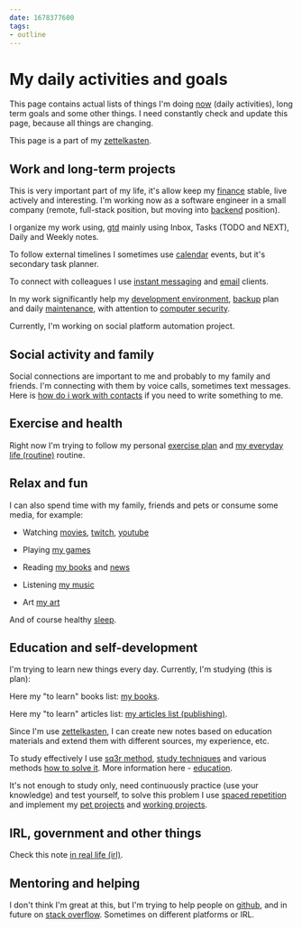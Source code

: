 ```yaml
---
date: 1678377600
tags:
- outline
---
```


# My daily activities and goals

This page contains actual lists of things I'm doing [now](./now.md) (daily activities),
long term goals and some other things. I need constantly check and update this
page, because all things are changing.

This page is a part of my [zettelkasten](./zettelkasten.md).

## Work and long-term projects

This is very important part of my life, it's allow keep my [finance](./finance.md) stable,
live actively and interesting. I'm working now as a software engineer in a small
company (remote, full-stack position, but moving into
[backend](./my%20backend%20developer%20roadmap.md) position).

I organize my work using, [gtd](./getting%20things%20done%20%28gtd%29.md) mainly using Inbox,
Tasks (TODO and NEXT), Daily and Weekly notes.

To follow external timelines I sometimes use [calendar](./calendar.md) events, but it's
secondary task planner.

To connect with colleagues I use [instant messaging](./instant%20messaging.md) and [email](./email.md) clients.

In my work significantly help my [development environment](./development%20environment.md), [backup](./backup.md) plan
and daily [maintenance](./maintenance.md), with attention to [computer security](./computer%20security.md).

Currently, I'm working on social platform automation project.

## Social activity and family

Social connections are important to me and probably to my family and friends.
I'm connecting with them by voice calls, sometimes text messages. Here is
[how do i work with contacts](./how%20do%20i%20work%20with%20contacts.md) if you need to write something to me.

## Exercise and health

Right now I'm trying to follow my personal [exercise plan](./exercise%20plan.md) and
[my everyday life (routine)](./my%20everyday%20life%20%28routine%29.md) routine.

## Relax and fun

I can also spend time with my family, friends and pets or consume some media,
for example:


- Watching [movies](./my%20watched%20movies.md), [twitch](./twitch%20%28service%29.md),
  [youtube](./youtube.md)

- Playing [my games](./my%20games.md)
- Reading [my books](./my%20books.md) and [news](./news.md)
- Listening [my music](./my%20music.md)
- Art [my art](./my%20art.md)

And of course healthy [sleep](./sleep.md).

## Education and self-development

I'm trying to learn new things every day. Currently, I'm studying (this is
plan):

Here my "to learn" books list: [my books](./my%20books.md).

Here my "to learn" articles list: [my articles list (publishing)](./my%20articles%20list%20%28publishing%29.md).

Since I'm use [zettelkasten](./zettelkasten.md), I can create new notes based on education
materials and extend them with different sources, my experience, etc.

To study effectively I use [sq3r method](./sq3r%20method.md), [study techniques](./how%20to%20study.md)
and various methods [how to solve it](./how%20to%20solve%20it.md). More information here - [education](./education.md).

It's not enough to study only, need continuously practice (use your knowledge)
and test yourself, to solve this problem I use [spaced repetition](./spaced%20repetition.md) and
implement my [pet projects](./my%20pet%20projects.md) and
[working projects](./work%20%28human%20activity%29.md).

## IRL, government and other things

Check this note [in real life (irl)](./in%20real%20life%20%28irl%29.md).

## Mentoring and helping

I don't think I'm great at this, but I'm trying to help people on [github](./github.md),
and in future on [stack overflow](./stack%20overflow.md). Sometimes on different platforms or IRL.